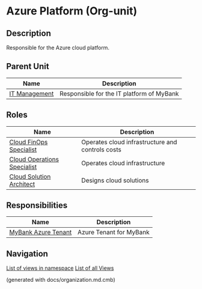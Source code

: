 # Azure Platform (Org-unit)
## Description
Responsible for the Azure cloud platform.


## Parent Unit
| Name | Description |
|---|---|
| [IT Management](../../mybank/it-management/it-management-unit.md) | Responsible for the IT platform of MyBank |

## Roles
| Name | Description |
|---|---|
| [Cloud FinOps Specialist](../../mybank/it-management/cloud-finops-specialist.md) | Operates cloud infrastructure and controls costs |
| [Cloud Operations Specialist](../../mybank/it-management/cloud-operations-specialist.md) | Operates cloud infrastructure |
| [Cloud Solution Architect](../../mybank/it-management/cloud-solution-architect.md) | Designs cloud solutions |

## Responsibilities
| Name | Description |
|---|---|
| [MyBank Azure Tenant](../../mybank/it-management/azure/mybank-azure-tenant.md) | Azure Tenant for MyBank |


## Navigation
[List of views in namespace](./views-in-namespace.md)
[List of all Views](../../views.md)

(generated with docs/organization.md.cmb)
